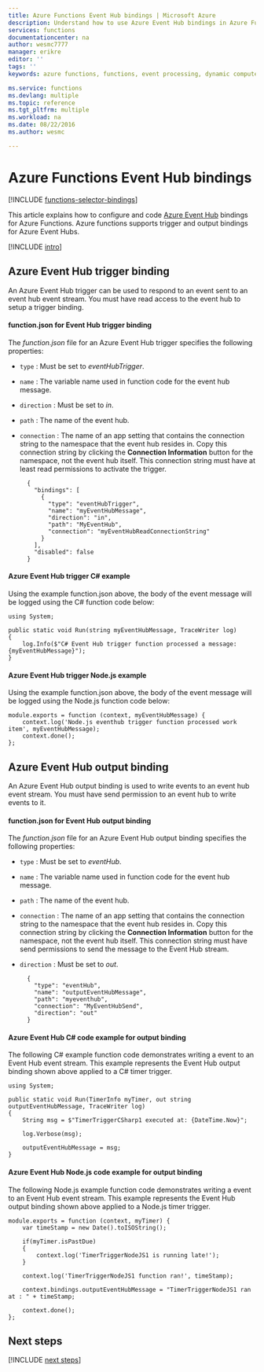 ```yaml
---
title: Azure Functions Event Hub bindings | Microsoft Azure
description: Understand how to use Azure Event Hub bindings in Azure Functions.
services: functions
documentationcenter: na
author: wesmc7777
manager: erikre
editor: ''
tags: ''
keywords: azure functions, functions, event processing, dynamic compute, serverless architecture

ms.service: functions
ms.devlang: multiple
ms.topic: reference
ms.tgt_pltfrm: multiple
ms.workload: na
ms.date: 08/22/2016
ms.author: wesmc

---
```

# Azure Functions Event Hub bindings
[!INCLUDE [functions-selector-bindings](../../includes/functions-selector-bindings.md)]

This article explains how to configure and code [Azure Event Hub](../event-hubs/event-hubs-overview.md) bindings for Azure Functions. Azure functions supports trigger and output bindings for Azure Event Hubs.

[!INCLUDE [intro](../../includes/functions-bindings-intro.md)]

## Azure Event Hub trigger binding
An Azure Event Hub trigger can be used to respond to an event sent to an event hub event stream. You must have read access to the event hub to setup a trigger binding.

#### function.json for Event Hub trigger binding
The *function.json* file for an Azure Event Hub trigger specifies the following properties:

* `type` : Must be set to *eventHubTrigger*.
* `name` : The variable name used in function code for the event hub message. 
* `direction` : Must be set to *in*. 
* `path` : The name of the event hub.
* `connection` : The name of an app setting that contains the connection string to the namespace that the event hub resides in. Copy this connection string by clicking the **Connection Information** button for the namespace, not the event hub itself.  This connection string must have at least read permissions to activate the trigger.
  
        {
          "bindings": [
            {
              "type": "eventHubTrigger",
              "name": "myEventHubMessage",
              "direction": "in",
              "path": "MyEventHub",
              "connection": "myEventHubReadConnectionString"
            }
          ],
          "disabled": false
        }

#### Azure Event Hub trigger C# example
Using the example function.json above, the body of the event message will be logged using the C# function code below:

    using System;

    public static void Run(string myEventHubMessage, TraceWriter log)
    {
        log.Info($"C# Event Hub trigger function processed a message: {myEventHubMessage}");
    }

#### Azure Event Hub trigger Node.js example
Using the example function.json above, the body of the event message will be logged using the Node.js function code below:

    module.exports = function (context, myEventHubMessage) {
        context.log('Node.js eventhub trigger function processed work item', myEventHubMessage);    
        context.done();
    };


## Azure Event Hub output binding
An Azure Event Hub output binding is used to write events to an event hub event stream. You must have send permission to an event hub to write events to it. 

#### function.json for Event Hub output binding
The *function.json* file for an Azure Event Hub output binding specifies the following properties:

* `type` : Must be set to *eventHub*.
* `name` : The variable name used in function code for the event hub message. 
* `path` : The name of the event hub.
* `connection` : The name of an app setting that contains the connection string to the namespace that the event hub resides in. Copy this connection string by clicking the **Connection Information** button for the namespace, not the event hub itself.  This connection string must have send permissions to send the message to the Event Hub stream.
* `direction` : Must be set to *out*. 
  
        {
          "type": "eventHub",
          "name": "outputEventHubMessage",
          "path": "myeventhub",
          "connection": "MyEventHubSend",
          "direction": "out"
        }

#### Azure Event Hub C# code example for output binding
The following C# example function code demonstrates writing a event to an Event Hub event stream. This example represents the Event Hub output binding shown above applied to a C# timer trigger.  

    using System;

    public static void Run(TimerInfo myTimer, out string outputEventHubMessage, TraceWriter log)
    {
        String msg = $"TimerTriggerCSharp1 executed at: {DateTime.Now}";

        log.Verbose(msg);   

        outputEventHubMessage = msg;
    }

#### Azure Event Hub Node.js code example for output binding
The following Node.js example function code demonstrates writing a event to an Event Hub event stream. This example represents the Event Hub output binding shown above applied to a Node.js timer trigger.  

    module.exports = function (context, myTimer) {
        var timeStamp = new Date().toISOString();

        if(myTimer.isPastDue)
        {
            context.log('TimerTriggerNodeJS1 is running late!');
        }

        context.log('TimerTriggerNodeJS1 function ran!', timeStamp);   

        context.bindings.outputEventHubMessage = "TimerTriggerNodeJS1 ran at : " + timeStamp;

        context.done();
    };

## Next steps
[!INCLUDE [next steps](../../includes/functions-bindings-next-steps.md)]

